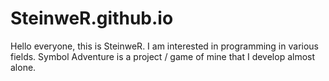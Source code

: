 # SteinweR.github.io

Hello everyone, this is SteinweR.  I am interested in programming in various fields.  Symbol Adventure is a project / game of mine that I develop almost alone.
